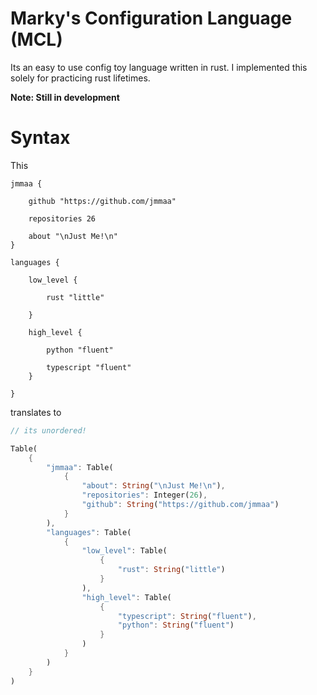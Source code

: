 # Marky's Configuration Language (MCL)

Its an easy to use config toy language written in rust. I implemented this solely for practicing rust lifetimes.


**Note: Still in development**



# Syntax

This 

```
jmmaa {

    github "https://github.com/jmmaa"

    repositories 26

    about "\nJust Me!\n"
}

languages {

    low_level {

        rust "little"

    }
    
    high_level {

        python "fluent"

        typescript "fluent"
    }

}

```

translates to 

```rust
// its unordered!

Table(
    {
        "jmmaa": Table(
            {
                "about": String("\nJust Me!\n"),
                "repositories": Integer(26),
                "github": String("https://github.com/jmmaa")
            }
        ),
        "languages": Table(
            {
                "low_level": Table(
                    {
                        "rust": String("little")
                    }
                ),
                "high_level": Table(
                    {
                        "typescript": String("fluent"),
                        "python": String("fluent")
                    }
                )
            }
        )
    }
)
```
